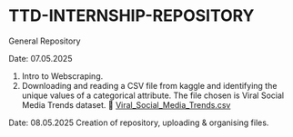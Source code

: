 # TTD-INTERNSHIP-REPOSITORY
General Repository

Date: 07.05.2025

1. Intro to Webscraping.
2. Downloading and reading a CSV file from kaggle and identifying the unique values of a categorical attribute. The file chosen is Viral Social Media Trends dataset.
🔗 [Viral_Social_Media_Trends.csv](https://github.com/Shruthi6630/TTD-INTERNSHIP-REPOSITORY/blob/b4a8e8821bfe2dc78465d9553ef34d056c5ce4a8/Viral_Social_Media_Trends.csv)

Date: 08.05.2025
Creation of repository, uploading & organising files.
